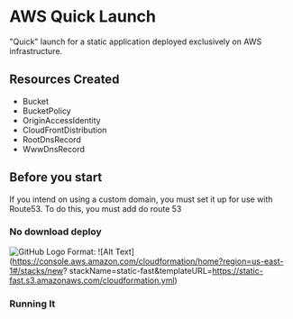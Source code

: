 # AWS Quick Launch

"Quick" launch for a static application deployed exclusively on AWS infrastructure.

## Resources Created

- Bucket
- BucketPolicy
- OriginAccessIdentity
- CloudFrontDistribution
- RootDnsRecord
- WwwDnsRecord

## Before you start

If you intend on using a custom domain, you must set it up for use with Route53. To do this, you must add do route 53


### No download deploy

![GitHub Logo](https://s3.amazonaws.com/cloudformation-examples/cloudformation-launch-stack.png)
Format: ![Alt Text](https://console.aws.amazon.com/cloudformation/home?region=us-east-1#/stacks/new?
stackName=static-fast&templateURL=https://static-fast.s3.amazonaws.com/cloudformation.yml)


### Running It
